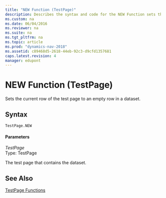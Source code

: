 ```yaml
---
title: "NEW Function (TestPage)"
description: Describes the syntax and code for the NEW Function sets the current row of the test page to an empty row in a dataset.
ms.custom: na
ms.date: 06/04/2016
ms.reviewer: na
ms.suite: na
ms.tgt_pltfrm: na
ms.topic: article
ms.prod: "dynamics-nav-2018"
ms.assetid: c89468d5-2618-44eb-92c3-d9cfd1357681
caps.latest.revision: 4
manager: edupont
---
```

# NEW Function (TestPage)
Sets the current row of the test page to an empty row in a dataset.  
  
## Syntax  
  
```  
TestPage.NEW  
```  
  
#### Parameters  
 *TestPage*  
 Type: TestPage  
  
 The test page that contains the dataset.  
  
## See Also  
 [TestPage Functions](TestPage-Functions.md)
